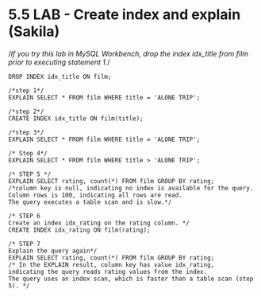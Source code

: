 # 5.5 LAB - Create index and explain (Sakila)

/*If you try this lab in MySQL Workbench, drop the index idx_title from film prior to executing statement 1.*/

	DROP INDEX idx_title ON film;

	/*step 1*/
	EXPLAIN SELECT * FROM film WHERE title = 'ALONE TRIP';

	/*step 2*/
	CREATE INDEX idx_title ON film(title);

	/*step 3*/
	EXPLAIN SELECT * FROM film WHERE title = 'ALONE TRIP';
	
	/* Step 4*/
	EXPLAIN SELECT * FROM film WHERE title > 'ALONE TRIP';

	/* STEP 5 */
	EXPLAIN SELECT rating, count(*) FROM film GROUP BY rating;
	/*column key is null, indicating no index is available for the query.
	Column rows is 100, indicating all rows are read. 
	The query executes a table scan and is slow.*/

	/* STEP 6 
	Create an index idx_rating on the rating column. */
	CREATE INDEX idx_rating ON film(rating);

	/* STEP 7
	Explain the query again*/
	EXPLAIN SELECT rating, count(*) FROM film GROUP BY rating;
	/* In the EXPLAIN result, column key has value idx_rating, 
	indicating the query reads rating values from the index. 
	The query uses an index scan, which is faster than a table scan (step 5). */


